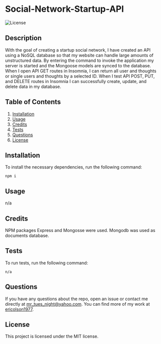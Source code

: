 # Social-Network-Startup-API
![License](https://img.shields.io/badge/License-MIT-yellow.svg)

## Description
With the goal of creating a startup social network, I have created an API using a NoSQL database so that my website can handle large amounts of unstructured data. By entering the command to invoke the application my server is started and the Mongoose models are synced to the database. When I open API GET routes in Insomnia, I can return all user and thoughts or single users and thoughts by a selected ID. When I test API POST, PUT, and DELETE routes in Insomnia I can successfully create, update, and delete data in my database.

## Table of Contents
1. [Installation](#installation)
2. [Usage](#usage)
3. [Credits](#credits)
4. [Tests](#tests)
5. [Questions](#questions)
6. [License](#license)

## Installation
To install the necessary dependencies, run the following command:
    
    npm i

## Usage
n/a

## Credits

NPM packages Express and Mongosse were used. Mongodb was used as documents database.

## Tests
To run tests, run the following command:
    
    n/a

## Questions
If you have any questions about the repo, open an issue or contact me directly at mr_tues_night@yahoo.com. You can find more of my work at [ericolson1977](https://github.com/ericolson1977).

## License
  This project is licensed under the MIT license.
